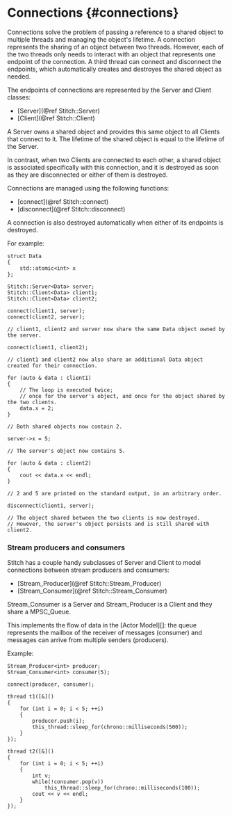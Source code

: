 Connections {#connections}
===========

Connections solve the problem of passing a reference to a shared object to multiple threads and managing the object's lifetime.
A connection represents the sharing of an object between two threads.
However, each of the two threads only needs to interact with an object that represents one endpoint of the connection.
A third thread can connect and disconnect the endpoints, which automatically creates and destroyes the shared object as needed.

The endpoints of connections are represented by the Server and Client classes:

- [Server](@ref Stitch::Server)
- [Client](@ref Stitch::Client)

A Server owns a shared object and provides this same object to all Clients that connect to it. The lifetime of the shared object is equal to the lifetime of the Server.

In contrast, when two Clients are connected to each other, a shared object is associated specifically with this connection, and it is destroyed as soon as they are disconnected or either of them is destroyed.

Connections are managed using the following functions:

- [connect](@ref Stitch::connect)
- [disconnect](@ref Stitch::disconnect)

A connection is also destroyed automatically when either of its endpoints is destroyed.

For example:

    struct Data
    {
        std::atomic<int> x
    };

    Stitch::Server<Data> server;
    Stitch::Client<Data> client1;
    Stitch::Client<Data> client2;

    connect(client1, server);
    connect(client2, server);

    // client1, client2 and server now share the same Data object owned by the server.

    connect(client1, client2);

    // client1 and client2 now also share an additional Data object created for their connection.

    for (auto & data : client1)
    {
        // The loop is executed twice;
        // once for the server's object, and once for the object shared by the two clients.
        data.x = 2;
    }

    // Both shared objects now contain 2.

    server->x = 5;

    // The server's object now contains 5.

    for (auto & data : client2)
    {
        cout << data.x << endl;
    }

    // 2 and 5 are printed on the standard output, in an arbitrary order.

    disconnect(client1, server);

    // The object shared between the two clients is now destroyed.
    // However, the server's object persists and is still shared with client2.


### Stream producers and consumers

Stitch has a couple handy subclasses of Server and Client to model connections between stream producers and consumers:

- [Stream_Producer](@ref Stitch::Stream_Producer)
- [Stream_Consumer](@ref Stitch::Stream_Consumer)

Stream_Consumer is a Server and Stream_Producer is a Client and they share a MPSC_Queue.

This implements the flow of data in the [Actor Model][]: the queue represents the mailbox of the receiver of messages (consumer) and messages can arrive from multiple senders (producers).

Example:

    Stream_Producer<int> producer;
    Stream_Consumer<int> consumer(5);

    connect(producer, consumer);

    thread t1([&]()
    {
        for (int i = 0; i < 5; ++i)
        {
            producer.push(i);
            this_thread::sleep_for(chrono::milliseconds(500));
        }
    });

    thread t2([&]()
    {
        for (int i = 0; i < 5; ++i)
        {
            int v;
            while(!consumer.pop(v))
                this_thread::sleep_for(chrono::milliseconds(100));
            cout << v << endl;
        }
    });
